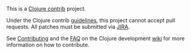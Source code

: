This is a [Clojure contrib] project.

Under the Clojure contrib [guidelines], this project cannot accept
pull requests. All patches must be submitted via [JIRA].

See [Contributing] and the [FAQ] on the Clojure development [wiki] for
more information on how to contribute.

[Clojure contrib]: http://dev.clojure.org/display/doc/Clojure+Contrib
[Contributing]: http://dev.clojure.org/display/community/Contributing
[FAQ]: http://dev.clojure.org/display/community/Contributing+FAQ
[JIRA]: http://dev.clojure.org/jira/browse/UNIFY
[guidelines]: http://dev.clojure.org/display/community/Guidelines+for+Clojure+Contrib+committers
[wiki]: http://dev.clojure.org/
